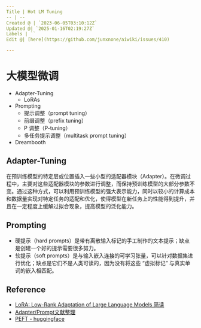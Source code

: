 ```yaml
---
Title | Hot LM Tuning
-- | --
Created @ | `2023-06-05T03:10:12Z`
Updated @| `2025-01-16T02:19:27Z`
Labels | ``
Edit @| [here](https://github.com/junxnone/aiwiki/issues/410)

---
```

# 大模型微调

- Adapter-Tuning
  - LoRAs
- Prompting
  - 提示调整（prompt tuning）
  - 前缀调整（prefix tuning）
  - P 调整（P-tuning）
  - 多任务提示调整（multitask prompt tuning）
- Dreambooth

## Adapter-Tuning

在预训练模型的特定层或位置插入一些小型的适配器模块（Adapter）。在微调过程中，主要对这些适配器模块的参数进行调整，而保持预训练模型的大部分参数不变。通过这种方式，可以利用预训练模型的强大表示能力，同时以较小的计算成本和数据量实现对特定任务的适配和优化，使得模型在新任务上的性能得到提升，并且在一定程度上缓解过拟合现象，提高模型的泛化能力。

## Prompting
- 硬提示（hard prompts）是带有离散输入标记的手工制作的文本提示；缺点是创建一个好的提示需要很多努力。
- 软提示（soft prompts）是与输入嵌入连接的可学习张量，可以针对数据集进行优化；缺点是它们不是人类可读的，因为没有将这些 “虚拟标记” 与真实单词的嵌入相匹配。


## Reference
- [LoRA: Low-Rank Adaptation of Large Language Models 简读](https://zhuanlan.zhihu.com/p/514033873)
- [Adapter/Prompt文献整理](https://zhuanlan.zhihu.com/p/554959952)
- [PEFT - huggingface](https://github.com/huggingface/peft)
